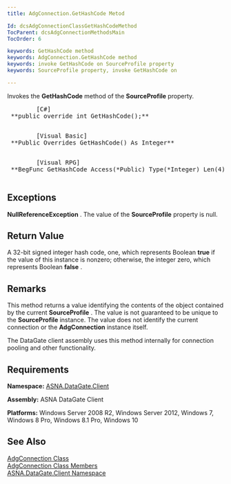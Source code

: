 ```yaml
---
title: AdgConnection.GetHashCode Metod

Id: dcsAdgConnectionClassGetHashCodeMethod
TocParent: dcsAdgConnectionMethodsMain
TocOrder: 6

keywords: GetHashCode method
keywords: AdgConnection.GetHashCode method
keywords: invoke GetHashCode on SourceProfile property
keywords: SourceProfile property, invoke GetHashCode on

---
```


Invokes the <span> **GetHashCode** </span> method of the <span> **SourceProfile** </span> property.
<pre class="prettyprint">
        <span class="lang">[C#]</span>
 **public override int GetHashCode();** 
      </pre>
<pre class="prettyprint">
        <span class="lang">[Visual Basic] </span>
 **Public Overrides GetHashCode() As Integer** 
      </pre>
<pre class="prettyprint">
        <span class="lang">[Visual RPG]</span>
 **BegFunc GetHashCode Access(*Public) Type(*Integer) Len(4) Modifier(*Overrides)** 
      </pre>

## Exceptions

**NullReferenceException** . The value of the <span> **SourceProfile** </span> property is null. 
## Return Value

A 32-bit signed integer hash code, one, which represents Boolean **true** if the value of this instance is nonzero; otherwise, the integer zero, which represents Boolean **false** . 
## Remarks

This method returns a value identifying the contents of the object contained by the current <span> **SourceProfile** </span>. The value is not guaranteed to be unique to the <span> **SourceProfile** </span> instance. The value does not identify the current connection or the **AdgConnection** instance itself.

The DataGate client assembly uses this method internally for connection pooling and other functionality.
## Requirements

**Namespace:** [ASNA.DataGate.Client](datagate-client-namespace.html) 

**Assembly:** ASNA DataGate Client

**Platforms:** Windows Server 2008 R2, Windows Server 2012, Windows 7, Windows 8 Pro, Windows 8.1 Pro, Windows 10
## See Also


[AdgConnection Class](adg-connection-class.html)
      <br />
[AdgConnection Class Members](adg-connection-members.html)
      <br />
[ASNA.DataGate.Client Namespace](datagate-client-namespace.html)
      <br />


